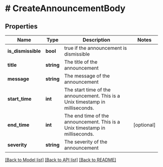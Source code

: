 # # CreateAnnouncementBody

## Properties

Name | Type | Description | Notes
------------ | ------------- | ------------- | -------------
**is_dismissible** | **bool** | true if the announcement is dismissible |
**title** | **string** | The title of the announcement |
**message** | **string** | The message of the announcement |
**start_time** | **int** | The start time of the announcement. This is a Unix timestamp in milliseconds. |
**end_time** | **int** | The end time of the announcement. This is a Unix timestamp in milliseconds. | [optional]
**severity** | **string** | The severity of the announcement |

[[Back to Model list]](../../README.md#models) [[Back to API list]](../../README.md#endpoints) [[Back to README]](../../README.md)
